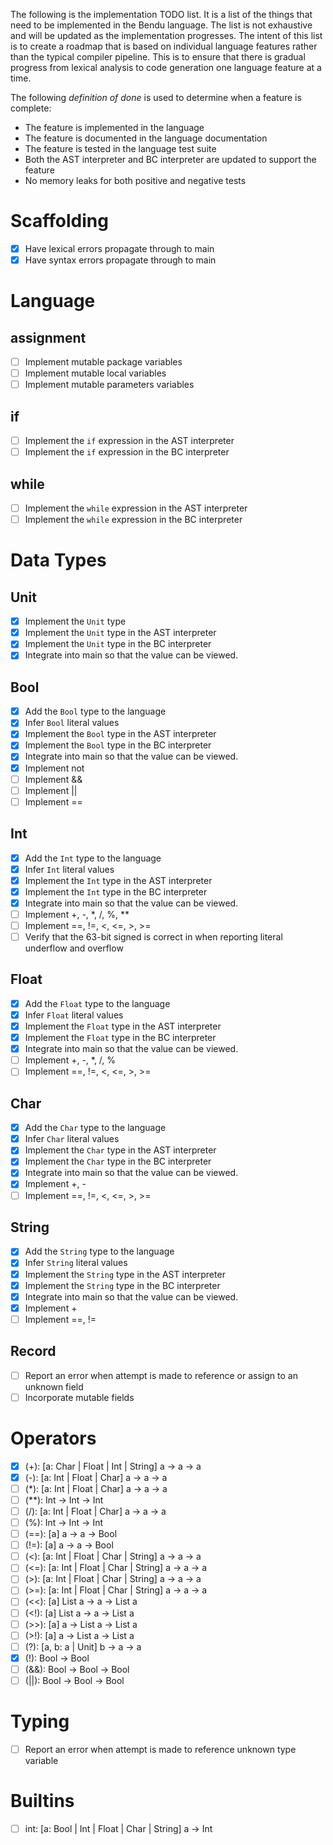 The following is the implementation TODO list.  It is a list of the things that need to be implemented in the Bendu language.  The list is not exhaustive and will be updated as the implementation progresses.  The intent of this list is to create a roadmap that is based on individual language features rather than the typical compiler pipeline.  This is to ensure that there is gradual progress from lexical analysis to code generation one language feature at a time.

The following *definition of done* is used to determine when a feature is complete:

- The feature is implemented in the language
- The feature is documented in the language documentation
- The feature is tested in the language test suite
- Both the AST interpreter and BC interpreter are updated to support the feature
- No memory leaks for both positive and negative tests

# Scaffolding

- [X] Have lexical errors propagate through to main
- [X] Have syntax errors propagate through to main

# Language

## assignment

- [ ] Implement mutable package variables
- [ ] Implement mutable local variables
- [ ] Implement mutable parameters variables
   
## if

- [ ] Implement the `if` expression in the AST interpreter
- [ ] Implement the `if` expression in the BC interpreter

## while

- [ ] Implement the `while` expression in the AST interpreter
- [ ] Implement the `while` expression in the BC interpreter

# Data Types

## Unit

- [X] Implement the `Unit` type
- [X] Implement the `Unit` type in the AST interpreter
- [X] Implement the `Unit` type in the BC interpreter
- [X] Integrate into main so that the value can be viewed.

## Bool

- [X] Add the `Bool` type to the language
- [X] Infer `Bool` literal values
- [X] Implement the `Bool` type in the AST interpreter
- [X] Implement the `Bool` type in the BC interpreter
- [X] Integrate into main so that the value can be viewed.
- [X] Implement not
- [ ] Implement &&
- [ ] Implement ||
- [ ] Implement ==

## Int

- [X] Add the `Int` type to the language
- [X] Infer `Int` literal values
- [X] Implement the `Int` type in the AST interpreter
- [X] Implement the `Int` type in the BC interpreter
- [X] Integrate into main so that the value can be viewed.
- [ ] Implement +, -, *, /, %, **
- [ ] Implement ==, !=, <, <=, >, >=
- [ ] Verify that the 63-bit signed is correct in when reporting literal underflow and overflow

## Float

- [X] Add the `Float` type to the language
- [X] Infer `Float` literal values
- [X] Implement the `Float` type in the AST interpreter
- [X] Implement the `Float` type in the BC interpreter
- [X] Integrate into main so that the value can be viewed.
- [ ] Implement +, -, *, /, %
- [ ] Implement ==, !=, <, <=, >, >=

## Char

- [X] Add the `Char` type to the language
- [X] Infer `Char` literal values
- [X] Implement the `Char` type in the AST interpreter
- [X] Implement the `Char` type in the BC interpreter
- [X] Integrate into main so that the value can be viewed.
- [X] Implement +, -
- [ ] Implement ==, !=, <, <=, >, >=

## String

- [X] Add the `String` type to the language
- [X] Infer `String` literal values
- [X] Implement the `String` type in the AST interpreter
- [X] Implement the `String` type in the BC interpreter
- [X] Integrate into main so that the value can be viewed.
- [X] Implement +
- [ ] Implement ==, !=

## Record

- [ ] Report an error when attempt is made to reference or assign to an unknown field
- [ ] Incorporate mutable fields

# Operators

- [X] (+): [a: Char | Float | Int | String] a -> a -> a
- [X] (-): [a: Int | Float | Char] a -> a -> a
- [ ] (*): [a: Int | Float | Char] a -> a -> a
- [ ] (**): Int -> Int -> Int
- [ ] (/): [a: Int | Float | Char] a -> a -> a
- [ ] (%): Int -> Int -> Int
- [ ] (==): [a] a -> a -> Bool
- [ ] (!=): [a] a -> a -> Bool
- [ ] (<): [a: Int | Float | Char | String] a -> a -> a
- [ ] (<=): [a: Int | Float | Char | String] a -> a -> a
- [ ] (>): [a: Int | Float | Char | String] a -> a -> a
- [ ] (>=): [a: Int | Float | Char | String] a -> a -> a
- [ ] (<<): [a] List a -> a -> List a
- [ ] (<!): [a] List a -> a -> List a
- [ ] (>>): [a] a -> List a -> List a
- [ ] (>!): [a] a -> List a -> List a
- [ ] (?): [a, b: a | Unit] b -> a -> a
- [X] (!): Bool -> Bool
- [ ] (&&): Bool -> Bool -> Bool
- [ ] (||): Bool -> Bool -> Bool

# Typing

- [ ] Report an error when attempt is made to reference unknown type variable

# Builtins

- [ ] int: [a: Bool | Int | Float | Char | String] a -> Int

